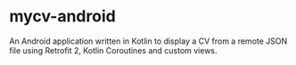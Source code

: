 # mycv-android
An Android application written in Kotlin to display a CV from a remote JSON file using Retrofit 2, Kotlin Coroutines and custom views.
